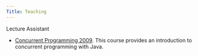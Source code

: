 ```yaml
---
Title: Teaching
---
```


Lecture Assistant
 

-  [Concurrent Programming 2009](%base_url%/teaching/cp). This course provides an introduction to concurrent programming with Java.
